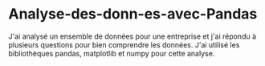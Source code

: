 # Analyse-des-donn-es-avec-Pandas
J'ai analysé un ensemble de données pour une entreprise et j'ai répondu à plusieurs questions pour bien comprendre les données. J'ai utilisé les bibliothèques pandas, matplotlib et numpy pour cette analyse.
